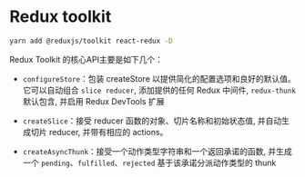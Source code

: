 # Redux toolkit

```bash
yarn add @reduxjs/toolkit react-redux -D
```
 
Redux Toolkit 的核心API主要是如下几个：

- `configureStore`：包装 createStore 以提供简化的配置选项和良好的默认值。它可以自动组合 `slice reducer`, 添加提供的任何 Redux 中间件, `redux-thunk` 默认包含, 并启用 Redux DevTools 扩展

- `createSlice`：接受 reducer 函数的对象、切片名称和初始状态值, 并自动生成切片 reducer, 并带有相应的 actions。

- `createAsyncThunk`：接受一个动作类型字符串和一个返回承诺的函数, 并生成一个 `pending`、`fulfilled`、`rejected` 基于该承诺分派动作类型的 thunk